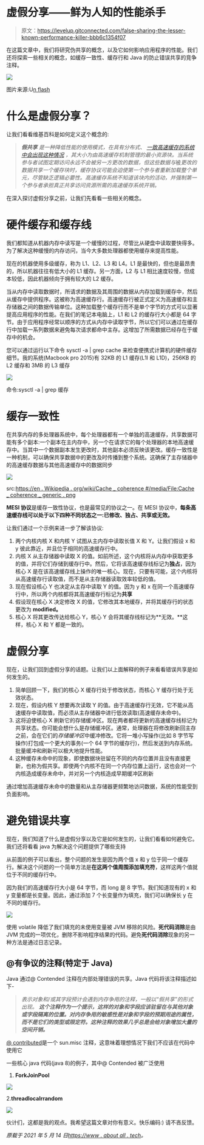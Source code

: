 # 虚假分享——鲜为人知的性能杀手

> 原文：<https://levelup.gitconnected.com/false-sharing-the-lesser-known-performance-killer-bbb6c1354f07>

在这篇文章中，我们将研究伪共享的概念，以及它如何影响应用程序的性能。我们还将探索一些相关的概念，如缓存一致性、缓存行和 Java 的防止错误共享的竞争注释。

![](img/7ce363650bfd476ca96962133e1cef48.png)

图片来源:U[n flash](https://images.unsplash.com/photo-1589779255718-3c459da9ffeb?ixid=MnwxMjA3fDB8MHxwaG90by1wYWdlfHx8fGVufDB8fHx8&ixlib=rb-1.2.1&auto=format&fit=crop&w=2089&q=80)

# 什么是虚假分享？

让我们看看维基百科是如何定义这个概念的:

> ***假共享*** *是一种降低性能的使用模式，在具有分布式、* [*一致高速缓存的系统中会出现这种情况*](https://en.wikipedia.org/wiki/Cache_coherence) *，其大小为由高速缓存机制管理的最小资源块。当系统参与者试图定期访问永远不会被另一方更改的数据，但这些数据与*被*更改的数据共享一个缓存块时，缓存协议可能会迫使第一个参与者重新加载整个单元，尽管缺乏逻辑必要性。高速缓存系统不知道该块内的活动，并强制第一个参与者承担真正共享访问资源所需的高速缓存系统开销。*

在深入探讨虚假分享之前，让我们先看看一些相关的概念。

# 硬件缓存和缓存线

我们都知道从机器内存中读写是一个缓慢的过程，尽管比从硬盘中读取要快得多。为了解决这种缓慢的内存访问，当今大多数处理器都使用缓存来提高性能。

现在的机器使用多级缓存，称为 L1、L2、L3 和 L4。L1 是最快的，但也是最昂贵的，所以机器往往有低大小的 L1 缓存。另一方面，L2 与 L1 相比速度较慢，但成本较低，因此机器倾向于拥有较大的 L2 缓存。

当从内存中读取数据时，所请求的数据及其周围的数据从内存加载到缓存中，然后从缓存中提供程序。这被称为高速缓存行。高速缓存行被正式定义为高速缓存和主存储器之间的数据传输单位。这种加载整个缓存行而不是单个字节的方式可以显著提高应用程序的性能。在我们的笔记本电脑上，L1 和 L2 的缓存行大小都是 64 字节。由于应用程序经常以顺序的方式从内存中读取字节，所以它们可以通过在缓存行中加载一系列数据来避免每次请求都命中主存。这增加了所需数据已经存在于缓存中的机会。

您可以通过运行以下命令 sysctl -a | grep cache 来检查便携式计算机的硬件缓存细节。我的系统(Macbook pro 2015)有 32KB 的 L1 缓存(L1I 和 L1D)，256KB 的 L2 缓存和 3MB 的 L3 缓存

![](img/928c759e809ace3ec121823d5a318380.png)

命令:sysctl -a | grep 缓存

# 缓存一致性

在共享内存的多处理器系统中，每个处理器都有一个单独的高速缓存，共享数据可能有多个副本:一个副本在主内存中，另一个在请求它的每个处理器的本地高速缓存中。当其中一个数据副本发生更改时，其他副本必须反映该更改。缓存一致性是一种机制，可以确保共享数据中的更改及时传播到整个系统。这确保了主存储器中的高速缓存数据与其他高速缓存中的数据同步

![](img/28ef8868c306eef1af05078ccc05fd60.png)

src:[https://en . Wikipedia . org/wiki/Cache _ coherence #/media/File:Cache _ coherence _ generic . png](https://en.wikipedia.org/wiki/Cache_coherence#/media/File:Cache_Coherency_Generic.png)

**MESI 协议**是缓存一致性协议，也是最常见的协议之一。在 MESI 协议中，**每条高速缓存线可以处于以下四种不同状态之一:已修改、独占、共享或无效。**

让我们通过一个示例来进一步了解该协议:

1.  两个内核内核 X 和内核 Y 试图从主内存中读取长值 X 和 Y。让我们假设 x 和 y 彼此靠近，并且位于相同的高速缓存行中。
2.  内核 X 从主存储器中读取 X 的值。如前所述，这个内核将从内存中获取更多的值，并将它们存储到缓存行中。然后，它将该高速缓存线标记为**独占**，因为核心 X 是在该高速缓存线上操作的唯一核心。现在，只要有可能，这个内核将从高速缓存行读取值，而不是从主存储器读取效率较低的值。
3.  现在假设核心 Y 也决定从主存中读取 Y 的值。因为 y 和 x 在同一个高速缓存行中，所以两个内核都将其高速缓存行标记为**共享**
4.  假设现在核心 X 决定修改 X 的值，它修改其本地缓存，并将其缓存行的状态更改为 **modified。**
5.  核心 X 将其更改传达给核心 Y，核心 Y 会将其缓存线标记为**无效。**这样，核心 X 和 Y 都是一致的。

# 虚假分享

现在，让我们回到虚假分享的话题。让我们以上面解释的例子来看看错误共享是如何发生的。

1.  简单回顾一下，我们的核心 X 缓存行处于修改状态，而核心 Y 缓存行处于无效状态。
2.  现在，假设内核 Y 想要再次读取 Y 的值。由于高速缓存行无效，它不能从高速缓存中读取值，而必须从主存储器中进行低效读取(高速缓存未命中)。
3.  这将迫使核心 X 刷新它的存储缓冲区。现在两者都将更新的高速缓存线标记为共享状态。你可能会想什么是存储缓冲区。通常，处理器在将修改刷新回主存之前，会在它们的*存储缓冲区*中缓冲修改。它将一堆小写操作(比如 8 字节写操作)打包成一个更大的事务(一个 64 字节的缓存行)，然后发送到内存系统。批量缓冲和刷新可以极大地提升性能。
4.  这种缓存未命中的现象，即使数据块驻留在不同的内存位置并且没有直接更新，也称为假共享。即使两个内核不在同一个内存位置上运行，这也会对一个内核造成缓存未命中，并对另一个内核造成早期缓冲区刷新

通过增加高速缓存未命中的数量和从主存储器更频繁地访问数据，系统的性能受到负面影响。

# 避免错误共享

现在，我们知道了什么是虚假分享以及它是如何发生的，让我们看看如何避免它。我们还将看看 java 为解决这个问题提供了哪些支持

从前面的例子可以看出，整个问题的发生是因为两个值 x 和 y 位于同一个缓存行。解决这个问题的一个简单方法是**在这两个值周围添加填充符**，这样这两个值就位于不同的缓存行中。

因为我们的高速缓存行大小是 64 字节，而 long 是 8 字节。我们知道现有的 x 和 y 变量都是长变量。因此，通过添加 7 个长变量作为填充，我们可以确保长 y 在不同的缓存行。

![](img/2c37d7be68968f18ec6927adc6702f84.png)

使用 volatile 降低了我们填充的未使用变量被 JVM 移除的风险。**死代码消除**是由 JVM 完成的一项优化，删除不影响程序结果的代码。避免**死代码消除**现象的另一种方法是通过日志记录。

## @有争议的注释(特定于 Java)

Java 通过@ Contended 注释在内部处理错误的共享。Java 代码将该注释描述如下-

> *表示对象和/或其字段预计会遇到内存争用的注释，一般以“假共享”的形式出现。* ***这个注释作为一个提示，这样的对象和字段应该驻留在与其他对象或字段隔离的位置。对内存争用的敏感性是对象和字段的预期用途的属性，而不是它们的类型或限定符。这种注释的效果几乎总是会给对象增加大量的空间开销。***

[@ contributed](http://twitter.com/Contended)是一个 sun.misc 注释，这意味着理想情况下我们不应该在代码中使用它

一些核心 java 代码(java 8)的例子，其中@ Contended 被广泛使用

1.  **ForkJoinPool**

![](img/c4165d6f6616b7bbe736e85cb79e2b36.png)

2.**threadlocalrrandom**

![](img/664b58db183eb032bffc18cf7de71f38.png)

伙计们，这都是我的观点。我希望这篇文章对你有意义。快乐编码:)
请不吝反馈。

*原载于 2021 年 5 月 14 日*[*https://www . about all . tech*](https://www.aboutall.tech/false-sharing.html)*。*